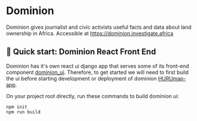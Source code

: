 # Dominion

Dominion gives journalist and civic activists useful facts and data about land ownership in Africa. Accessible at https://dominion.investigate.africa

## 🚀 Quick start: Dominion React Front End

Dominion has it's own react ui django app that serves some of its front-end component  [dominion_ui](https://github.com/CodeForAfrica/HURUmap-apps/tree/feature/set-up-dominion/dominion_ui). Therefore, to get started we will need to first build the ui before starting development or deployment of dominion  [HURUmap-app](https://github.com/CodeForAfrica/HURUmap-apps/blob/master/README.md).

On your project root directly, run these commands to build dominion ui:

```
npm init
npm run build
```
